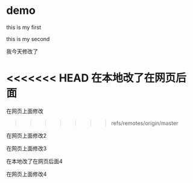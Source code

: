 # demo
this is my first

this is my second


我今天修改了

<<<<<<< HEAD
在本地改了在网页后面
=======
在网页上面修改
>>>>>>> refs/remotes/origin/master

在网页上面修改2

在网页上面修改3

在本地改了在网页后面4


在网页上面修改4

